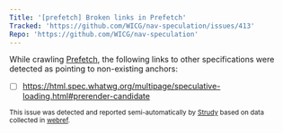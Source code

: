 ```yaml
---
Title: '[prefetch] Broken links in Prefetch'
Tracked: 'https://github.com/WICG/nav-speculation/issues/413'
Repo: 'https://github.com/WICG/nav-speculation'
---
```


While crawling [Prefetch](https://wicg.github.io/nav-speculation/prefetch.html), the following links to other specifications were detected as pointing to non-existing anchors:
* [ ] https://html.spec.whatwg.org/multipage/speculative-loading.html#prerender-candidate

<sub>This issue was detected and reported semi-automatically by [Strudy](https://github.com/w3c/strudy/) based on data collected in [webref](https://github.com/w3c/webref/).</sub>
